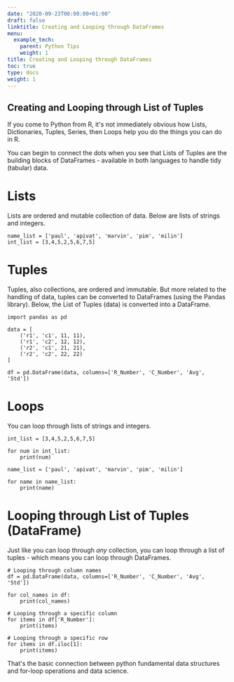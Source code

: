 ```yaml
---
date: "2020-09-23T00:00:00+01:00"
draft: false
linktitle: Creating and Looping through DataFrames
menu:
  example_tech:
    parent: Python Tips 
    weight: 1
title: Creating and Looping through DataFrames
toc: true
type: docs
weight: 1
---
```


## Creating and Looping through List of Tuples

If you come to Python from R, it's not immediately obvious how Lists, Dictionaries, Tuples, Series, then Loops help you do the things you can do in R. 

You can begin to connect the dots when you see that Lists of Tuples are the building blocks of DataFrames - available in both languages to handle tidy (tabular) data. 

# Lists

Lists are ordered and mutable collection of data. Below are lists of strings and integers.

```
name_list = ['paul', 'apivat', 'marvin', 'pim', 'milin']
int_list = [3,4,5,2,5,6,7,5]
```

# Tuples

Tuples, also collections, are ordered and immutable. But more related to the handling of data, tuples can be converted to DataFrames (using the Pandas library). Below, the List of Tuples (data) is converted into a DataFrame.

```
import pandas as pd

data = [
    ('r1', 'c1', 11, 11),
    ('r1', 'c2', 12, 12),
    ('r2', 'c1', 21, 21),
    ('r2', 'c2', 22, 22)
]

df = pd.DataFrame(data, columns=['R_Number', 'C_Number', 'Avg', 'Std'])
```

# Loops

You can loop through lists of strings and integers. 

```
int_list = [3,4,5,2,5,6,7,5]

for num in int_list:
    print(num)
    
name_list = ['paul', 'apivat', 'marvin', 'pim', 'milin']

for name in name_list:
    print(name)
```

# Looping through List of Tuples (DataFrame)

Just like you can loop through *any* collection, you can loop through a list of tuples - which means you can loop through DataFrames.

```
# Looping through column names
df = pd.DataFrame(data, columns=['R_Number', 'C_Number', 'Avg', 'Std'])

for col_names in df:
    print(col_names)
    
# Looping through a specific column
for items in df['R_Number']:
    print(items)
    
# Looping through a specific row
for items in df.iloc[1]:
    print(items)
```

That's the basic connection between python fundamental data structures and for-loop operations and data science. 